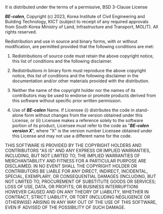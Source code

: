 It is distributed under the terms of a permissive, BSD 3-Clause License

***BE-calen***, Copyright (c) 2023, Korea Institute of Civil Engineering and Building Technology, KICT 
(subject to receipt of any required approvals from South Korea Ministry of Land, Infrastructure and Transport, MOLIT). All rights reserved.

Redistribution and use in source and binary forms, with or without
modification, are permitted provided that the following conditions are met:

1. Redistributions of source code must retain the above copyright notice, this
   list of conditions and the following disclaimer.

2. Redistributions in binary form must reproduce the above copyright notice,
   this list of conditions and the following disclaimer in the documentation
   and/or other materials provided with the distribution.

3. Neither the name of the copyright holder nor the names of its
   contributors may be used to endorse or promote products derived from
   this software without specific prior written permission.
  
4. Use of ***BE-calen*** Name. If Licensee (i) distributes the code in stand-alone form without changes from the version obtained under this License, or (ii) Licensee makes a reference solely to the software portion of its product, Licensee must refer to the code as "***BE-calen version X***", where "X" is the version number Licensee obtained under this License and may not use a different name for the code.

THIS SOFTWARE IS PROVIDED BY THE COPYRIGHT HOLDERS AND CONTRIBUTORS "AS IS"
AND ANY EXPRESS OR IMPLIED WARRANTIES, INCLUDING, BUT NOT LIMITED TO, THE
IMPLIED WARRANTIES OF MERCHANTABILITY AND FITNESS FOR A PARTICULAR PURPOSE ARE
DISCLAIMED. IN NO EVENT SHALL THE COPYRIGHT HOLDER OR CONTRIBUTORS BE LIABLE
FOR ANY DIRECT, INDIRECT, INCIDENTAL, SPECIAL, EXEMPLARY, OR CONSEQUENTIAL
DAMAGES (INCLUDING, BUT NOT LIMITED TO, PROCUREMENT OF SUBSTITUTE GOODS OR
SERVICES; LOSS OF USE, DATA, OR PROFITS; OR BUSINESS INTERRUPTION) HOWEVER
CAUSED AND ON ANY THEORY OF LIABILITY, WHETHER IN CONTRACT, STRICT LIABILITY,
OR TORT (INCLUDING NEGLIGENCE OR OTHERWISE) ARISING IN ANY WAY OUT OF THE USE
OF THIS SOFTWARE, EVEN IF ADVISED OF THE POSSIBILITY OF SUCH DAMAGE.
